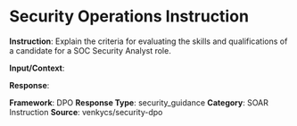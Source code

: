 # Security Operations Instruction

**Instruction**: Explain the criteria for evaluating the skills and qualifications of a candidate for a SOC Security Analyst role.

**Input/Context**: 

**Response**: 

**Framework**: DPO
**Response Type**: security_guidance
**Category**: SOAR Instruction
**Source**: venkycs/security-dpo
